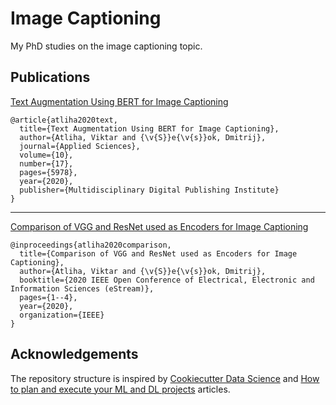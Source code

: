 # Image Captioning
My PhD studies on the image captioning topic.

## Publications
[Text Augmentation Using BERT for Image Captioning](https://www.mdpi.com/2076-3417/10/17/5978/pdf)

```
@article{atliha2020text,
  title={Text Augmentation Using BERT for Image Captioning},
  author={Atliha, Viktar and {\v{S}}e{\v{s}}ok, Dmitrij},
  journal={Applied Sciences},
  volume={10},
  number={17},
  pages={5978},
  year={2020},
  publisher={Multidisciplinary Digital Publishing Institute}
}
```
---
[Comparison of VGG and ResNet used as Encoders for Image Captioning](https://yadi.sk/d/szPwZTUt9XVqnw)

```
@inproceedings{atliha2020comparison,
  title={Comparison of VGG and ResNet used as Encoders for Image Captioning},
  author={Atliha, Viktar and {\v{S}}e{\v{s}}ok, Dmitrij},
  booktitle={2020 IEEE Open Conference of Electrical, Electronic and Information Sciences (eStream)},
  pages={1--4},
  year={2020},
  organization={IEEE}
}
```

## Acknowledgements
The repository structure is inspired by [Cookiecutter Data Science](https://drivendata.github.io/cookiecutter-data-science/) and [How to plan and execute your ML and DL projects](https://blog.floydhub.com/structuring-and-planning-your-machine-learning-project/) articles.

